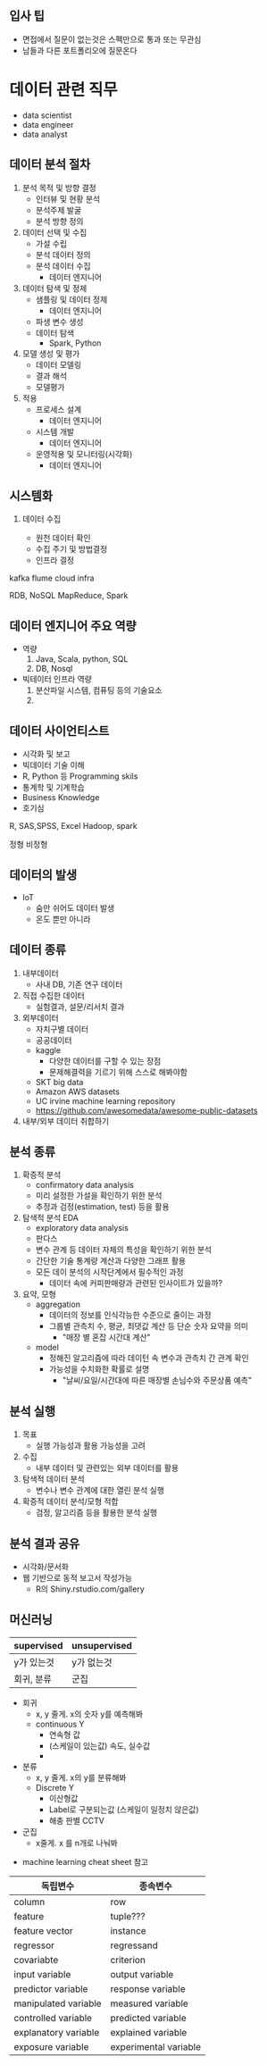 ## 입사 팁

- 면접에서 질문이 없는것은 스펙만으로 통과 또는 무관심
- 남들과 다른 포트폴리오에 질문온다

# 데이터 관련 직무

- data scientist
- data engineer
- data analyst

## 데이터 분석 절차

1. 분석 목적 및 방향 결정
   - 인터뷰 및 현황 분석
   - 분석주제 발굴
   - 분석 방향 정의
1. 데이터 선택 및 수집
   - 가설 수립
   - 분석 데이터 정의
   - 분석 데이터 수집
     - 데이터 엔지니어
1. 데이터 탐색 및 정제
   - 샘플링 및 데이터 정제
     - 데이터 엔지니어
   - 파생 변수 생성
   - 데이터 탐색
     - Spark, Python
1. 모델 생성 및 평가
   - 데이터 모델링
   - 결과 해석
   - 모델평가
1. 적용
   - 프로세스 설계
     - 데이터 엔지니어
   - 시스템 개발
     - 데이터 엔지니어
   - 운영적용 및 모니터링(시각화)
     - 데이터 엔지니어

## 시스템화

1. 데이터 수집

   - 원천 데이터 확인
   - 수집 주기 및 방법결정
   - 인프라 결정

kafka
flume
cloud infra

RDB, NoSQL
MapReduce, Spark

## 데이터 엔지니어 주요 역량

- 역량
  1. Java, Scala, python, SQL
  1. DB, Nosql
- 빅테이터 인프라 역량
  1. 분산파일 시스템, 컴퓨팅 등의 기술요소
  1.

## 데이터 사이언티스트

- 시각화 및 보고
- 빅데이터 기술 이해
- R, Python 등 Programming skils
- 통계학 및 기계학습
- Business Knowledge
- 호기심

R, SAS,SPSS, Excel
Hadoop, spark

정형
비정형

## 데이터의 발생

- IoT
  - 숨만 쉬어도 데이터 발생
  - 온도 뿐만 아니라

## 데이터 종류

1. 내부데이터
   - 사내 DB, 기존 연구 데이터
1. 직접 수집한 데이터
   - 실험결과, 설문/리서치 결과
1. 외부데이터
   - 자치구별 데이터
   - 공공데이터
   - kaggle
     - 다양한 데이터를 구할 수 있는 장점
     - 문제해결력을 기르기 위해 스스로 해봐야함
   - SKT big data
   - Amazon AWS datasets
   - UC irvine machine learning repository
   - https://github.com/awesomedata/awesome-public-datasets
1. 내부/외부 데이터 취합하기

## 분석 종류

1. 확증적 분석
   - confirmatory data analysis
   - 미리 설정한 가설을 확인하기 위한 분석
   - 추정과 검정(estimation, test) 등을 활용
1. 탐색적 분석 EDA
   - exploratory data analysis
   - 판다스
   - 변수 관계 등 데이터 자체의 특성을 확인하기 위한 분석
   - 간단한 기술 통계량 계산과 다양한 그래프 활용
   - 모든 데이 분석의 시작단계에서 필수적인 과정
     - 데이터 속에 커피판매량과 관련된 인사이트가 있을까?
1. 요약, 모형
   - aggregation
     - 데이터의 정보를 인식각능한 수준으로 줄이는 과정
     - 그룹별 관측치 수, 평균, 최댓값 계산 등 단순 숫자 요약을 의미
       - "매장 별 혼잡 시간대 계산"
   - model
     - 정해진 알고리즘에 따라 데이턴 속 변수과 관측치 간 관계 확인
     - 가능성을 수치화한 확률로 설명
       - "날씨/요일/시간대에 따른 매장별 손님수와 주문상품 예측"

## 분석 실행

1. 목표
   - 실행 가능성과 활용 가능성을 고려
1. 수집
   - 내부 데이터 및 관련있는 외부 데이터를 활용
1. 탐색적 데이터 분석
   - 변수나 변수 관계에 대한 열린 분석 실행
1. 확증적 데이터 분석/모형 적합
   - 검정, 알고리즘 등을 활용한 분석 실행

## 분석 결과 공유

- 시각화/문서화
- 웹 기반으로 동적 보고서 작성가능
  - R의 Shiny.rstudio.com/gallery

## 머신러닝

| supervised | unsupervised |
| ---------- | ------------ |
| y가 있는것 | y가 없는것   |
| 회귀, 분류 | 군집         |

- 회귀
  - x, y 줄게. x의 숫자 y를 예측해봐
  - continuous Y
    - 연속형 값
    - (스케일이 있는값) 속도, 실수값
    -
- 분류
  - x, y 줄게. x의 y를 분류해봐
  - Discrete Y
    - 이산형값
    - Label로 구분되는값 (스케일이 일정치 않은값)
    - 해충 판별 CCTV
- 군집
  - x줄게. x 를 n개로 나눠봐

* machine learning cheat sheet 참고

| 독립변수              | 종속변수               |
| -------------------- | --------------------- |
| column               | row                   |
| feature              | tuple???              |
| feature vector       | instance              |
| regressor            | regressand            |
| covariabte           | criterion             |
| input variable       | output variable       |
| predictor variable   | response variable     |
| manipulated variable | measured variable     |
| controlled variable  | predicted variable    |
| explanatory variable | explained variable    |
| exposure variable    | experimental variable |
